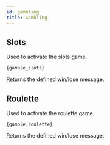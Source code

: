 ```yaml
---
id: gambling
title: Gambling
---
```


## Slots

Used to activate the slots game.

`{gamble_slots}`

Returns the defined win/lose message.

## Roulette

Used to activate the roulette game.

`{gamble_roulette}`

Returns the defined win/lose message.